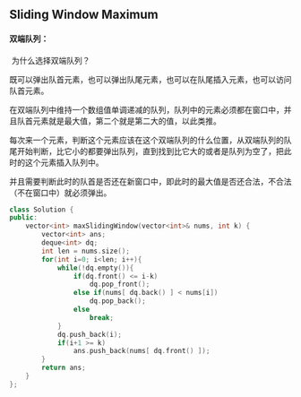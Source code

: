 ## Sliding Window Maximum

#### 双端队列：

​		为什么选择双端队列？

​		既可以弹出队首元素，也可以弹出队尾元素，也可以在队尾插入元素，也可以访问队首元素。

​		在双端队列中维持一个数组值单调递减的队列，队列中的元素必须都在窗口中，并且队首元素就是最大值，第二个就是第二大的值，以此类推。

​		每次来一个元素，判断这个元素应该在这个双端队列的什么位置，从双端队列的队尾开始判断，比它小的都要弹出队列，直到找到比它大的或者是队列为空了，把此时的这个元素插入队列中。

​		并且需要判断此时的队首是否还在新窗口中，即此时的最大值是否还合法，不合法（不在窗口中）就必须弹出。

```c++
class Solution {
public:
    vector<int> maxSlidingWindow(vector<int>& nums, int k) {
        vector<int> ans;
        deque<int> dq;
        int len = nums.size();
        for(int i=0; i<len; i++){
            while(!dq.empty()){
                if(dq.front() <= i-k)
                    dq.pop_front();
                else if(nums[ dq.back() ] < nums[i])
                    dq.pop_back();
                else
                    break;
            }
            dq.push_back(i);
            if(i+1 >= k)
                ans.push_back(nums[ dq.front() ]);
        }
        return ans;
    }
};
```

